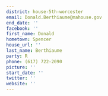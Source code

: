 ```yaml
---
district: house-5th-worcester
email: Donald.Berthiaume@mahouse.gov
end_date: ''
facebook: ''
first_name: Donald
hometown: Spencer
house_url: ''
last_name: Berthiaume
party: R
phone: (617) 722-2090
picture: ''
start_date: ''
twitter: ''
website: ''
---
```

